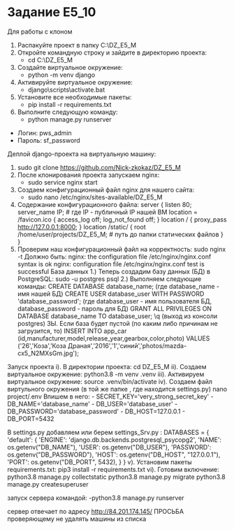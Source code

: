 # Задание E5_10
Для работы с клоном 
1) Распакуйте проект в папку C:\DZ_E5_M
2) Откройте командную строку и зайдите в директорию проекта:
   - cd C:\DZ_E5_M
3) Создайте виртуальное окружение:
   - python -m venv django
4) Активируйте виртуальное окружение:
   - django\scripts\activate.bat
5) Установите все необходимые пакеты:
   - pip install -r requirements.txt
6) Выполните следующую команду:
   - python manage.py runserver

- Логин: pws_admin
- Пароль: sf_password

Деплой django-проекта на виртуальную машину:
1.  sudo git clone https://github.com/Nick-zkokaz/DZ_E5_M 
2. После клонирования проекта запускаем nginx:
   - sudo service nginx start
3. Создаем конфигурационный файл nginx для нашего сайта: 
   - sudo nano /etc/nginx/sites-available/DZ_E5_M 
4. Содержание конфигурационного файла:
server {
    listen 80;
    server_name IP; # где IP - публичный IP нашей ВМ
    location = /favicon.ico { access_log off; log_not_found off; }
    location / {
        proxy_pass http://127.0.0.1:8000;
    }
    location /static/ {
        root /home/user/projects/DZ_E5_M; # путь до папки статических файлов
    }
}
5. Проверим наш конфигурационный файл на корректность:
    sudo nginx -t
    Должно быть:
      nginx: the configuration file /etc/nginx/nginx.conf syntax is ok
      nginx: configuration file /etc/nginx/nginx.conf test is successful
База данных 
1.) Теперь создадим базу данных (БД) в PostgreSQL:
    sudo -u postgres psql
2.) Выполняем следующие команды:
   CREATE DATABASE database_name; (где database_name - имя нашей БД)
   CREATE USER database_user WITH PASSWORD 'database_password'; (где database_user - имя пользователя БД, database_password - пароль для БД)
   GRANT ALL PRIVILEGES ON DATABASE database_name TO database_user;
   \q (выход из консоли postgres)
  ЗЫ. Если база будет пустой (по каким либо причинам не загрузится, то)
  INSERT INTO app_car (id,manufacturer,model,release_year,gearbox,color,photo) VALUES ('26','Коза','Коза Драная','2016','1','синий','photos/mazda-cx5_N2MXsGm.jpg');

Запуск проекта
i). В директории проекта:
    cd DZ_E5_M
ii). Создаем виртуальное окружение:
    python3.8 -m venv .venv
iii). Активируем виртуальное окружение:
    source .venv/bin/activate
iv). Создаем файл виртульного окружения (в той же папке , где находится settings.py)
   nano project/.env
    Впишем в него:
      - SECRET_KEY='very_strong_secret_key'
      - DB_NAME='database_name'
      - DB_USER='database_user'
      - DB_PASSWORD='database_password'
      - DB_HOST=127.0.0.1
      - DB_PORT=5432
   
   В settings.py добавляем или берем settings_Srv.py : 
DATABASES = {
    'default': {
        'ENGINE': 'django.db.backends.postgresql_psycopg2',
        'NAME': os.getenv("DB_NAME"),
        'USER': os.getenv("DB_USER"),
        'PASSWORD': os.getenv("DB_PASSWORD"),
        'HOST': os.getenv("DB_HOST", "127.0.0.1"),
        'PORT': os.getenv("DB_PORT", 5432),
    }
}
v). Установим пакеты requirements.txt:
    pip3 install -r requirements.txt
vi). Готовим включение:
    python3.8 manage.py collectstatic
    python3.8 manage.py migrate
    python3.8 manage.py createsuperuser
    

запуск сервера командой:
   -python3.8 manage.py runserver

сервер отвечает по адресу http://84.201.174.145/ ПРОСЬБА проверяющему не удалять машины из списка
